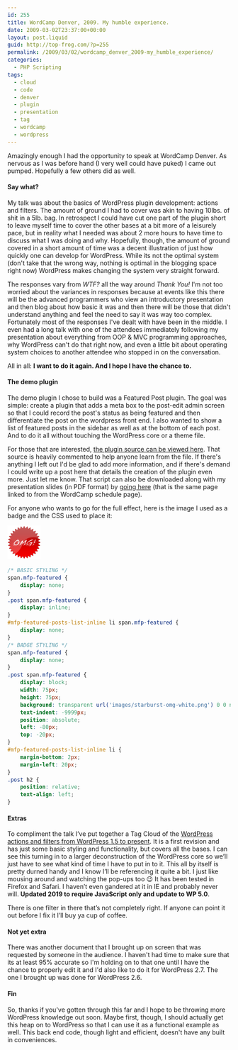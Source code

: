 ```yaml
---
id: 255
title: WordCamp Denver, 2009. My humble experience.
date: 2009-03-02T23:37:00+00:00
layout: post.liquid
guid: http://top-frog.com/?p=255
permalink: /2009/03/02/wordcamp_denver_2009-my_humble_experience/
categories:
  - PHP Scripting
tags:
  - cloud
  - code
  - denver
  - plugin
  - presentation
  - tag
  - wordcamp
  - wordpress
---
```

Amazingly enough I had the opportunity to speak at WordCamp Denver. As nervous as I was before hand (I very well could have puked) I came out pumped. Hopefully a few others did as well.

#### Say what?

My talk was about the basics of WordPress plugin development: actions and filters. The amount of ground I had to cover was akin to having 10lbs. of shit in a 5lb. bag. In retrospect I could have cut one part of the plugin short to leave myself time to cover the other bases at a bit more of a leisurely pace, but in reality what I needed was about 2 more hours to have time to discuss what I was doing and why. Hopefully, though, the amount of ground covered in a short amount of time was a decent illustration of just how quickly one can develop for WordPress. While its not the optimal system (don't take that the wrong way, nothing is optimal in the blogging space right now) WordPress makes changing the system very straight forward. 

The responses vary from _WTF?_ all the way around _Thank You!_ I'm not too worried about the variances in responses because at events like this there will be the advanced programmers who view an introductory presentation and then blog about how basic it was and then there will be those that didn't understand anything and feel the need to say it was way too complex. Fortunately most of the responses I've dealt with have been in the middle. I even had a long talk with one of the attendees immediately following my presentation about everything from OOP & MVC programming approaches, why WordPress can't do that right now, and even a little bit about operating system choices to another attendee who stopped in on the conversation. 

All in all: **I want to do it again. And I hope I have the chance to.**

#### The demo plugin

The demo plugin I chose to build was a Featured Post plugin. The goal was simple: create a plugin that adds a meta box to the post-edit admin screen so that I could record the post's status as being featured and then differentiate the post on the wordpress front end. I also wanted to show a list of featured posts in the sidebar as well as at the bottom of each post. And to do it all without touching the WordPress core or a theme file.

For those that are interested, [the plugin source can be viewed here](/script_src/my-featured-posts.php.html). That source is heavily commented to help anyone learn from the file. If there's anything I left out I'd be glad to add more information, and if there's demand I could write up a post here that details the creation of the plugin even more. Just let me know. That script can also be downloaded along with my presentation slides (in PDF format) by [going here](/dl/wordcamp) (that is the same page linked to from the WordCamp schedule page).

For anyone who wants to go for the full effect, here is the image I used as a badge and the CSS used to place it:

![Featured Article Starburst Icon](/assets/articles/starburst-omg-white.png)

``` css
/* BASIC STYLING */
span.mfp-featured {
    display: none;
}
.post span.mfp-featured {
    display: inline;
}
#mfp-featured-posts-list-inline li span.mfp-featured {
    display: none;
}
/* BADGE STYLING */
span.mfp-featured {
    display: none;
}
.post span.mfp-featured {
    display: block;
    width: 75px;
    height: 75px;
    background: transparent url('images/starburst-omg-white.png') 0 0 no-repeat;
    text-indent: -9999px;
    position: absolute;
    left: -80px;
    top: -20px;
}
#mfp-featured-posts-list-inline li {
    margin-bottom: 2px;
    margin-left: 20px;
}
.post h2 {
    position: relative;
    text-align: left;
}
```

#### Extras

To compliment the talk I’ve put together a Tag Cloud of the [WordPress actions and filters from WordPress 1.5 to present](/htc/). It is a first revision and has just some basic styling and functionality, but covers all the bases. I can see this turning in to a larger deconstruction of the WordPress core so we’ll just have to see what kind of time I have to put in to it. This all by itself is pretty durned handy and I know I’ll be referencing it quite a bit. I just like mousing around and watching the pop-ups too 😉 It has been tested in Firefox and Safari. I haven’t even gandered at it in IE and probably never will. **Updated 2019 to require JavaScript only and update to WP 5.0**.

There is one filter in there that’s not completely right. If anyone can point it out before I fix it I’ll buy ya cup of coffee.

#### Not yet extra

There was another document that I brought up on screen that was requested by someone in the audience. I haven't had time to make sure that its at least 95% accurate so I'm holding on to that one until I have the chance to properly edit it and I'd also like to do it for WordPress 2.7. The one I brought up was done for WordPress 2.6.

#### Fin

So, thanks if you've gotten through this far and I hope to be throwing more WordPress knowledge out soon. Maybe first, though, I should actually get this heap on to WordPress so that I can use it as a functional example as well. This back end code, though light and efficient, doesn't have any built in conveniences.
